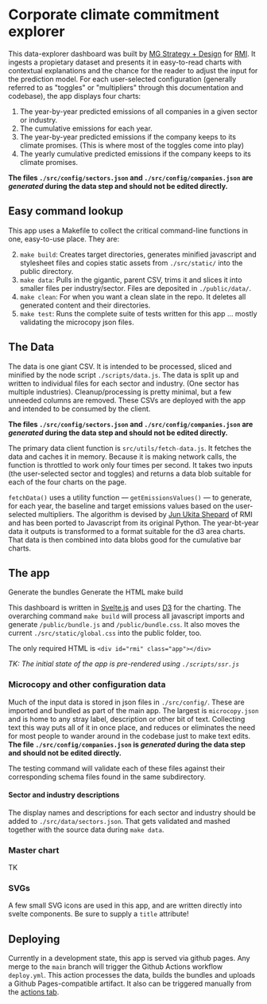 # Corporate climate commitment explorer

This data-explorer dashboard was built by [MG Strategy + Design](https://mgstrategy.design/) for [RMI](https://rmi.org/). It ingests a propietary dataset and presents it in easy-to-read charts with contextual explanations and the chance for the reader to adjust the input for the prediction model. For each user-selected configuration (generally referred to as "toggles" or "multipliers" through this documentation and codebase), the app displays four charts:

1. The year-by-year predicted emissions of all companies in a given sector or industry.
1. The cumulative emissions for each year.
1. The year-by-year predicted emissions if the company keeps to its climate promises. (This is where most of the toggles come into play)
1. The yearly cumulative predicted emissions if the company keeps to its climate promises.

**The files `./src/config/sectors.json` and `./src/config/companies.json` are _generated_ during the data step and should not be edited directly.**

## Easy command lookup

This app uses a Makefile to collect the critical command-line functions in one, easy-to-use place. They are:

2. `make build`: Creates target directories, generates minified javascript and stylesheet files and copies static assets from `./src/static/` into the public directory.
1. `make data`: Pulls in the gigantic, parent CSV, trims it and slices it into smaller files per industry/sector. Files are deposited in `./public/data/`.
3. `make clean`: For when you want a clean slate in the repo. It deletes all generated content and their directories.
4. `make test`: Runs the complete suite of tests written for this app ... mostly validating the microcopy json files.

## The Data

The data is one giant CSV. It is intended to be processed, sliced and minified by the node script `./scripts/data.js`. The data is split up and written to individual files for each sector and industry. (One sector has multiple industries). Cleanup/processing is pretty minimal, but a few unneeded columns are removed. These CSVs are deployed with the app and intended to be consumed by the client.

**The files `./src/config/sectors.json` and `./src/config/companies.json` are _generated_ during the data step and should not be edited directly.**

The primary data client function is `src/utils/fetch-data.js`. It fetches the data and caches it in memory. Because it is making network calls, the function is throttled to work only four times per second. It takes two inputs (the user-selected sector and toggles) and returns a data blob suitable for each of the four charts on the page.

`fetchData()` uses a utility function — `getEmissionsValues()` — to generate, for each year, the baseline and target emissions values based on the user-selected multipliers. The algorithm is devised by [Jun Ukita Shepard](https://rmi.org/people/jun-ukita-shepard/) of RMI and has been ported to Javascript from its original Python. The year-bt-year data it outputs is transformed to a format suitable for the d3 area charts. That data is then combined into data blobs good for the cumulative bar charts.

## The app

Generate the bundles
Generate the HTML
make build

This dashboard is written in [Svelte.js](https://svelte.dev) and uses [D3](https://d3js.org) for the charting. The overarching command `make build` will process all javascript imports and generate `/public/bundle.js` and `/public/bundle.css`. It also moves the current `./src/static/global.css` into the public folder, too. 

The only required HTML is `<div id="rmi" class="app"></div>`

_TK: The initial state of the app is pre-rendered using `./scripts/ssr.js`_

### Microcopy and other configuration data

Much of the input data is stored in json files in `./src/config/`. These are imported and bundled as part of the main app. The largest is `microcopy.json` and is home to any stray label, description or other bit of text. Collecting text this way puts all of it in once place, and reduces or eliminates the need for most people to wander around in the codebase just to make text edits. **The file `./src/config/companies.json` is _generated_ during the data step and should not be edited directly.**

The testing command will validate each of these files against their corresponding schema files found in the same subdirectory.

#### Sector and industry descriptions

The display names and descriptions for each sector and industry should be added to `./src/data/sectors.json`. That gets validated and mashed together with the source data during `make data`. 

### Master chart

TK

### SVGs

A few small SVG icons are used in this app, and are written directly into svelte components. Be sure to supply a `title` attribute!

## Deploying

Currently in a development state, this app is served via github pages. Any merge to the `main` branch will trigger the Github Actions workflow `deploy.yml`. This action processes the data, builds the bundles and uploads a Github Pages-compatible artifact. It also can be triggered manually from the [actions tab](https://github.com/ryanbmarx/rmi-corporate-commitments/actions).
